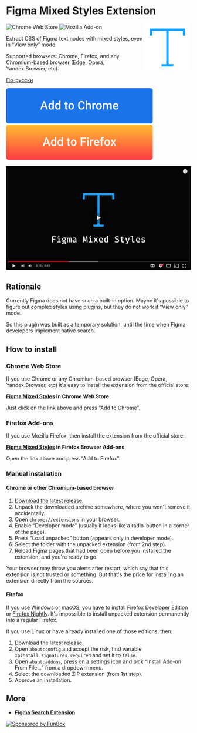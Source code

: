 # Figma Mixed Styles Extension

<img align="right"
     alt="Project logo: colorful component icon"
     src="icon.svg"
     width="128"
     height="128">

![Chrome Web Store](https://img.shields.io/chrome-web-store/v/fadeacofglmdopmolpaoaacijjfifcpe?label=Chrome%20Web%20Store) 
![Mozilla Add-on](https://img.shields.io/amo/v/figma-mixed-styles?label=Mozilla%20Add-ons)

Extract CSS of Figma text nodes with mixed styles, even in “View only” mode.

Supported browsers: Chrome, Firefox, and any Chromium-based browser (Edge, Opera, Yandex.Browser, etc).

[По-русски](./README.ru.md)

[![Figma Mixed Styles in Chrome Web Store](./add-to-chrome.svg)](https://chrome.google.com/webstore/detail/figma-mixed-styles/fadeacofglmdopmolpaoaacijjfifcpe)
[![Figma Mixed Styles in Mozilla Add-ons](./add-to-firefox.svg)](https://addons.mozilla.org/en-US/firefox/addon/figma-mixed-styles/)

[![Demo Video on YouTube](./youtube-demo.png)](https://youtu.be/mDQfaYA5ltA)

## Rationale

Currently Figma does not have such a built-in option. Maybe it's possible to figure out complex styles using plugins,
but they do not work it “View only” mode.

So this plugin was built as a temporary solution, until the time when Figma developers implement native search.

## How to install

### Chrome Web Store

If you use Chrome or any Chromium-based browser (Edge, Opera, Yandex.Browser, etc) it's easy to install 
the extension from the official store:

**[Figma Mixed Styles](https://chrome.google.com/webstore/detail/figma-mixed-styles/fadeacofglmdopmolpaoaacijjfifcpe) in Chrome Web Store**

Just click on the link above and press “Add to Chrome”.

### Firefox Add-ons

If you use Mozilla Firefox, then install the extension from the official store:

**[Figma Mixed Styles](https://addons.mozilla.org/en-US/firefox/addon/figma-mixed-styles/) in Firefox Browser Add-ons**

Open the link above and press “Add to Firefox”.

### Manual installation

#### Chrome or other Chromium-based browser

1. [Download the latest release](https://github.com/igoradamenko/figma-mixed-styles-extension/releases).
2. Unpack the downloaded archive somewhere, where you won't remove it accidentally.
3. Open `chrome://extensions` in your browser.
4. Enable “Developer mode” (usually it looks like a radio-button in a corner of the page).
5. Press “Load unpacked” button (appears only in developer mode).
6. Select the folder with the unpacked extension (from 2nd step). 
7. Reload Figma pages that had been open before you installed the extension, and you're ready to go.

Your browser may throw you alerts after restart, which say that this extension is not trusted or something.
But that's the price for installing an extension directly from the sources.

#### Firefox

If you use Windows or macOS, you have to install [Firefox Developer Edition](https://www.mozilla.org/ru/firefox/developer/)
or [Firefox Nightly](https://www.mozilla.org/ru/firefox/channel/desktop/#nightly). It's impossible to install unpacked
extension permanently into a regular Firefox.

If you use Linux or have already installed one of those editions, then:

1. [Download the latest release](https://github.com/igoradamenko/figma-mixed-styles-extension/releases).
2. Open `about:config` and accept the risk, find variable `xpinstall.signatures.required` and set it to `false`.
3. Open `about:addons`, press on a settings icon and pick “Install Add-on From File...” from a dropdown menu.
4. Select the downloaded ZIP extension (from 1st step).
5. Approve an installation.

## More

- **[Figma Search Extension](https://github.com/igoradamenko/figma-search-extension)**


[![Sponsored by FunBox](https://funbox.ru/badges/sponsored_by_funbox_centered.svg)](https://funbox.ru)
